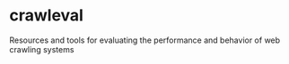 # crawleval
Resources and tools for evaluating the performance and behavior of web crawling systems
